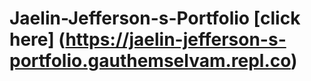 # Jaelin-Jefferson-s-Portfolio [click here] (https://jaelin-jefferson-s-portfolio.gauthemselvam.repl.co)
